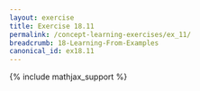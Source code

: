 ```yaml
---
layout: exercise
title: Exercise 18.11
permalink: /concept-learning-exercises/ex_11/
breadcrumb: 18-Learning-From-Examples
canonical_id: ex18.11
---
```


{% include mathjax_support %}
